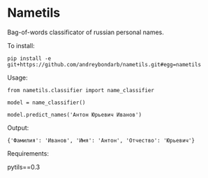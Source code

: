 # Nametils
Bag-of-words classificator of russian personal names.

To install:

`pip install -e git+https://github.com/andreybondarb/nametils.git#egg=nametils`

Usage:

`from nametils.classifier import name_classifier`

`model = name_classifier()`

`model.predict_names('Антон Юрьевич Иванов')`

Output:

`{'Фамилия': 'Иванов', 'Имя': 'Антон', 'Отчество': 'Юрьевич'}`

Requirements:

pytils==0.3
